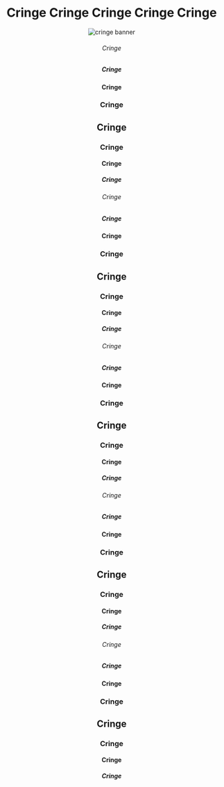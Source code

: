 <h1 align="center">Cringe Cringe Cringe Cringe Cringe</h1>

<div align="center">
<img src="https://user-images.githubusercontent.com/59453698/137625960-073f393f-2108-4afe-9936-7a0b745d2740.png" alt="cringe banner">
</div>


<h6 align="center">Cringe</h6>
<h5 align="center">Cringe</h5>
<h4 align="center">Cringe</h4>
<h3 align="center">Cringe</h3>
<h2 align="center">Cringe</h2>
<h3 align="center">Cringe</h3>
<h4 align="center">Cringe</h4>
<h5 align="center">Cringe</h5>
<h6 align="center">Cringe</h6>
<h5 align="center">Cringe</h5>
<h4 align="center">Cringe</h4>
<h3 align="center">Cringe</h3>
<h2 align="center">Cringe</h2>
<h3 align="center">Cringe</h3>
<h4 align="center">Cringe</h4>
<h5 align="center">Cringe</h5>
<h6 align="center">Cringe</h6>
<h5 align="center">Cringe</h5>
<h4 align="center">Cringe</h4>
<h3 align="center">Cringe</h3>
<h2 align="center">Cringe</h2>
<h3 align="center">Cringe</h3>
<h4 align="center">Cringe</h4>
<h5 align="center">Cringe</h5>
<h6 align="center">Cringe</h6>
<h5 align="center">Cringe</h5>
<h4 align="center">Cringe</h4>
<h3 align="center">Cringe</h3>
<h2 align="center">Cringe</h2>
<h3 align="center">Cringe</h3>
<h4 align="center">Cringe</h4>
<h5 align="center">Cringe</h5>
<h6 align="center">Cringe</h6>
<h5 align="center">Cringe</h5>
<h4 align="center">Cringe</h4>
<h3 align="center">Cringe</h3>
<h2 align="center">Cringe</h2>
<h3 align="center">Cringe</h3>
<h4 align="center">Cringe</h4>
<h5 align="center">Cringe</h5>


